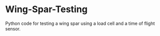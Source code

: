 # Wing-Spar-Testing
Python code for testing a wing spar using a load cell and a time of flight sensor.